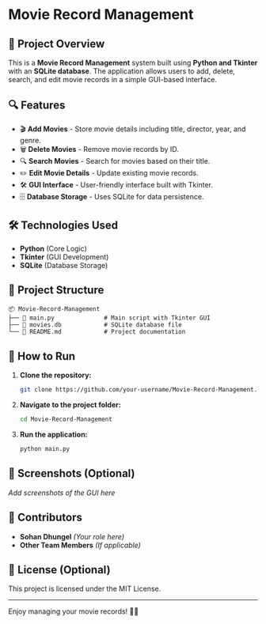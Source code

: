 # Movie Record Management

## 📌 Project Overview
This is a **Movie Record Management** system built using **Python and Tkinter** with an **SQLite database**. The application allows users to add, delete, search, and edit movie records in a simple GUI-based interface.

## 🔍 Features
- 🎬 **Add Movies** - Store movie details including title, director, year, and genre.
- 🗑️ **Delete Movies** - Remove movie records by ID.
- 🔍 **Search Movies** - Search for movies based on their title.
- ✏️ **Edit Movie Details** - Update existing movie records.
- 🛠 **GUI Interface** - User-friendly interface built with Tkinter.
- 🗄️ **Database Storage** - Uses SQLite for data persistence.

## 🛠️ Technologies Used
- **Python** (Core Logic)
- **Tkinter** (GUI Development)
- **SQLite** (Database Storage)

## 📂 Project Structure
```
📦 Movie-Record-Management
├── 📄 main.py              # Main script with Tkinter GUI
├── 📄 movies.db            # SQLite database file
└── 📄 README.md            # Project documentation
```

## 🚀 How to Run
1. **Clone the repository:**
   ```sh
   git clone https://github.com/your-username/Movie-Record-Management.git
   ```
2. **Navigate to the project folder:**
   ```sh
   cd Movie-Record-Management
   ```
3. **Run the application:**
   ```sh
   python main.py
   ```

## 📸 Screenshots (Optional)
_Add screenshots of the GUI here_

## 🤝 Contributors
- **Sohan Dhungel** *(Your role here)*
- **Other Team Members** *(If applicable)*

## 📜 License (Optional)
This project is licensed under the MIT License.

---
Enjoy managing your movie records! 🎥🍿
